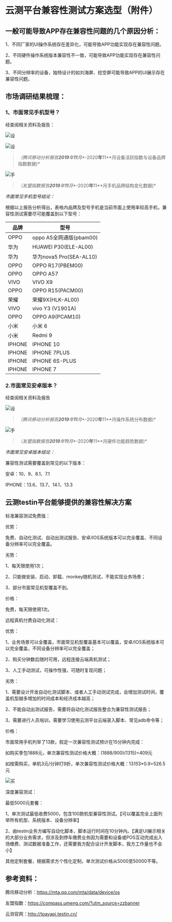 # 云测平台兼容性测试方案选型（附件）


## 一般可能导致APP存在兼容性问题的几个原因分析：

1、不同厂家的UI操作系统存在差异化，可能导致APP功能实现存在兼容性问题。

2、不同硬件操作系统版本兼容性不一致，可能导致APP功能实现存在兼容性问题。

3、不同分辨率的设备，独特设计的如刘海屏、挖空屏可能导致APP的UI展示存在兼容性问题。

## 市场调研结果梳理：

### 1、市面常见手机型号？

经查阅相关资料及报告：

![设](云测平台兼容性测试方案选型附件.assets/image-3-1024x432.png)

![设](云测平台兼容性测试方案选型附件.assets/image-5-1024x448.png)

> *（腾讯移动分析报告**2019**年**11**月**-2020**年**11**月设备活跃指数与设备品牌指数数据)*

![手](云测平台兼容性测试方案选型附件.assets/image-8-1024x561.png)

> *（友盟指数报告**2019**年**11**月**-2020**年**11**月手机品牌结构变化数据)*

*市面常见手机型号结论：*

根据以上报告分析得出，表格内品牌及型号手机是当前市面上使用率较高手机，兼容性测试需要尽可能覆盖到以下型号：

| 品牌   | 型号                    |
| ------ | ----------------------- |
| OPPO   | oppo A5全网通版(pbam00) |
| 华为   | HUAWEI P30(ELE-AL00)    |
| 华为   | 华为nova5 Pro(SEA-AL10) |
| OPPO   | OPPO R17(PBEM00)        |
| OPPO   | OPPO A57                |
| VIVO   | VIVO X9                 |
| OPPO   | OPPO R15(PACM00)        |
| 荣耀   | 荣耀9X(HLK-AL00)        |
| VIVO   | vivo Y3 (V1901A)        |
| OPPO   | OPPO A9(PCAM10)         |
| 小米   | 小米 6                  |
| 小米   | Redmi 9                 |
| IPHONE | IPHONE 10               |
| IPHONE | IPHONE 7PLUS            |
| IPHONE | IPHONE 6S-PLUS          |
| IPHONE | IPHONE 7                |

### 2.市面常见安卓版本？

经查阅相关资料及报告

![设](云测平台兼容性测试方案选型附件.assets/image-7-1024x467.png)

> *（腾讯移动分析报告**2019**年**11**月**-2020**年**11**月操作系统分布数据)*

![手](云测平台兼容性测试方案选型附件.assets/image-6-1024x547.png)

> *（友盟指数报告**2019**年**11**月**-2020**年**11**月硬件功能趋势数据)*

*市面常见安卓版本结论：*

兼容性测试需要覆盖到常见的以下版本：

安卓：10、9、8.1、7.1

IPHONE：13.6、13.7、14.1、13.3

## 云测testin平台能够提供的兼容性解决方案

标准兼容测试免费版：

优势：

免费、自动化测试、自动出测试报告、安卓/IOS系统版本可以完全覆盖、不同设备分辨率可以完全覆盖。

劣势：

1、每天限使用1次；

2、只能做安装、启动、卸载、monkey随机测试，不能实现业务场景；

3、部分市面常见机型覆盖不到。

价格：

免费，每天限使用1次。

远程真机付费自动化测试：

优势：

1、业务场景可以全覆盖，市面常见机型覆盖基本可以覆盖，安卓/IOS系统版本可以完全覆盖，不同设备分辨率可以完全覆盖；

2、购买分钟数后随时可用，远程连接云端真机测试；

3、人工手动测试，可操作性强，可随时复现问题；

劣势：

1、需要设计开发自动化测试脚本、或者人工手动测试完成，会增加测试时间，覆盖机型越多增加的时间成本和经济成本越高；

2、不能自动出测试报告，需要将自动化测试报告整合为兼容性测试报告；

3、需要进行人员培训，需要学习使用云测平台云端录入脚本、常见adb命令等；

价格：

市面常用手机列举了13款，假定一次兼容性测试预计在15分钟内完成：

如购买季包1888元，单次兼容性测试价格大概：(1888/900)*(13*15)=409元

如按需购买，单机3元/分钟打9折，单次兼容性测试价格大概：13*15*3*0.9=526.5元

![买](云测平台兼容性测试方案选型附件.assets/image-4.png)

深度兼容测试：

最低5000元套餐：

1、单次测试最低收费5000，包含100款机型兼容性测试。【可以覆盖完全上面列举所有机型、系统版本、设备分辨率】

2、由testin业务方编写自动化脚本，脚本运行时间在10分钟内。【满足UI展示相关的大部分业务需求，但涉及到停车缴费业务因为需要和设备或POS互动完成出入场缴费、测试数据准备工作，还需要我方配合设计开发脚本，我方工作量也不会小】

其他定制套餐，根据需求方个性化定制，单次测试价格从5000至50000不等。



## 参考资料：

腾讯移动分析：https://mta.qq.com/mta/data/device/os

友盟指数：https://compass.umeng.com/?utm_source=zzbanner

云测官网：http://tpayapi.testin.cn/
